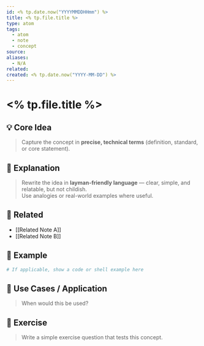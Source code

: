 ```yaml
---
id: <% tp.date.now("YYYYMMDDHHmm") %>
title: <% tp.file.title %>
type: atom
tags:
  - atom
  - note
  - concept
source:
aliases:
  - N/A
related:
created: <% tp.date.now("YYYY-MM-DD") %>
---
```

# <% tp.file.title %>

## 💡 Core Idea
> Capture the concept in **precise, technical terms** (definition, standard, or core statement).


## 🧠 Explanation
> Rewrite the idea in **layman-friendly language** — clear, simple, and relatable, but not childish.  
> Use analogies or real-world examples where useful.

## 🔗 Related
- [[Related Note A]]
- [[Related Note B]]

## 🧪 Example

```bash
# If applicable, show a code or shell example here
```

## 🧭 Use Cases / Application
> When would this be used?


## 🎯 Exercise
> Write a simple exercise question that tests this concept.

